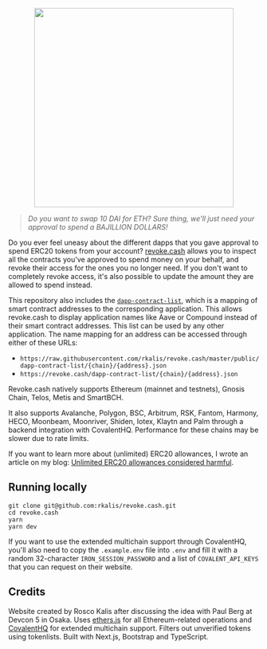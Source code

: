 <p align="center">
  <img width="400" src="public/revoke.png">
</p>

> *Do you want to swap 10 DAI for ETH? Sure thing, we'll just need your approval to spend a BAJILLION DOLLARS!*

Do you ever feel uneasy about the different dapps that you gave approval to spend ERC20 tokens from your account? [revoke.cash](https://revoke.cash) allows you to inspect all the contracts you've approved to spend money on your behalf, and revoke their access for the ones you no longer need. If you don't want to completely revoke access, it's also possible to update the amount they are allowed to spend instead.

This repository also includes the [`dapp-contract-list`](/public/dapp-contract-list/), which is a mapping of smart contract addresses to the corresponding application. This allows revoke.cash to display application names like Aave or Compound instead of their smart contract addresses. This list can be used by any other application. The name mapping for an address can be accessed through either of these URLs:

- `https://raw.githubusercontent.com/rkalis/revoke.cash/master/public/dapp-contract-list/{chain}/{address}.json`
- `https://revoke.cash/dapp-contract-list/{chain}/{address}.json`

Revoke.cash natively supports Ethereum (mainnet and testnets), Gnosis Chain, Telos, Metis and SmartBCH.

It also supports Avalanche, Polygon, BSC, Arbitrum, RSK, Fantom, Harmony, HECO, Moonbeam, Moonriver, Shiden, Iotex, Klaytn and Palm through a backend integration with CovalentHQ. Performance for these chains may be slower due to rate limits.

If you want to learn more about (unlimited) ERC20 allowances, I wrote an article on my blog: [Unlimited ERC20 allowances considered harmful](https://kalis.me/unlimited-erc20-allowances/).

## Running locally
```
git clone git@github.com:rkalis/revoke.cash.git
cd revoke.cash
yarn
yarn dev
```

If you want to use the extended multichain support through CovalentHQ, you'll also need to copy the `.example.env` file into `.env` and fill it with a random 32-character `IRON_SESSION_PASSWORD` and a list of `COVALENT_API_KEYS` that you can request on their website.

## Credits
Website created by Rosco Kalis after discussing the idea with Paul Berg at Devcon 5 in Osaka. Uses [ethers.js](https://github.com/ethers-io/ethers.js) for all Ethereum-related operations and [CovalentHQ](https://www.covalenthq.com/) for extended multichain support. Filters out unverified tokens using tokenlists. Built with Next.js, Bootstrap and TypeScript.
